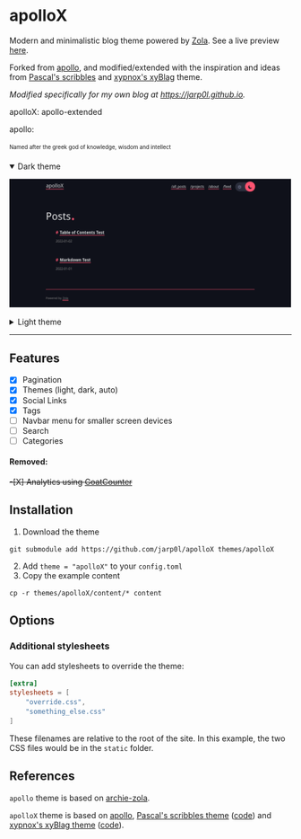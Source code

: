# apolloX

Modern and minimalistic blog theme powered by [Zola](getzola.org). See a live preview [here](https://jarp0l.github.io/apolloX).


Forked from [apollo](https://github.com/not-matthias/apollo), and modified/extended with the inspiration and ideas from [Pascal's scribbles](https://deterministic.space/) and [xypnox's xyBlag](https://www.xypnox.com/blag/) theme.

*Modified specifically for my own blog at https://jarp0l.github.io.*

apolloX: apollo-extended

apollo:

<sub><sup>Named after the greek god of knowledge, wisdom and intellect</sup></sub>

<details open>
  <summary>Dark theme</summary>
  
  ![blog-dark](apolloX-dark.png)
</details>

<details>
  <summary>Light theme</summary>
  
![blog-light](apolloX-light.png)
</details>

---

## Features

- [X] Pagination
- [X] Themes (light, dark, auto)
- [x] Social Links
- [x] Tags
- [ ] Navbar menu for smaller screen devices
- [ ] Search
- [ ] Categories

#### Removed:
~~-[X] Analytics using [GoatCounter](https://www.goatcounter.com/)~~


## Installation

1. Download the theme
```
git submodule add https://github.com/jarp0l/apolloX themes/apolloX
```

2. Add `theme = "apolloX"` to your `config.toml`
3. Copy the example content

```
cp -r themes/apolloX/content/* content
```

## Options

### Additional stylesheets

You can add stylesheets to override the theme:

```toml
[extra]
stylesheets = [
    "override.css",
    "something_else.css"
]
```

These filenames are relative to the root of the site. In this example, the two CSS files would be in the `static` folder.

## References

`apollo` theme is based on [archie-zola](https://github.com/XXXMrG/archie-zola/).

`apolloX` theme is based on [apollo](https://github.com/not-matthias/apollo), [Pascal's scribbles theme](https://deterministic.space/)  ([code](https://github.com/killercup/jekyll-theme-scribbles)) and [xypnox's xyBlag theme](https://www.xypnox.com/blag/) ([code](https://github.com/xypnox/blag)).

